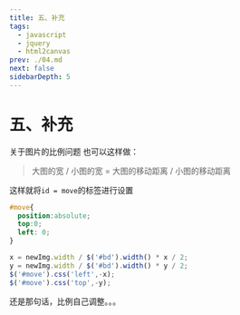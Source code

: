 ```yaml
---
title: 五、补充
tags: 
  - javascript
  - jquery
  - html2canvas
prev: ./04.md
next: false
sidebarDepth: 5
---
```

# 五、补充

关于图片的比例问题
也可以这样做：

> 大图的宽 / 小图的宽 = 大图的移动距离 / 小图的移动距离

这样就将`id = move`的标签进行设置

```css
#move{ 
  position:absolute;
  top:0;
  left: 0;
}
```
```js
x = newImg.width / $('#bd').width() * x / 2;
y = newImg.width / $('#bd').width() * y / 2;
$('#move').css('left',-x);
$('#move').css('top',-y);
```

还是那句话，比例自己调整。。。

<Vssue :options="{ locale: 'zh' }"/>